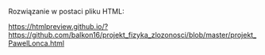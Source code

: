 Rozwiązanie w postaci pliku HTML:

https://htmlpreview.github.io/?https://github.com/balkon16/projekt_fizyka_zlozonosci/blob/master/projekt_PawelLonca.html
